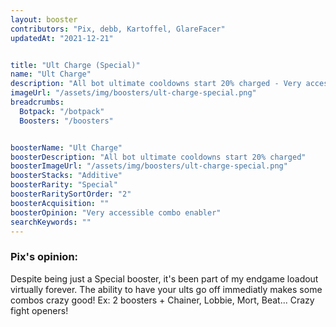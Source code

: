 ```yaml
---
layout: booster
contributors: "Pix, debb, Kartoffel, GlareFacer"
updatedAt: "2021-12-21"


title: "Ult Charge (Special)"
name: "Ult Charge"
description: "All bot ultimate cooldowns start 20% charged - Very accessible combo enabler"
imageUrl: "/assets/img/boosters/ult-charge-special.png"
breadcrumbs:
  Botpack: "/botpack"
  Boosters: "/boosters"


boosterName: "Ult Charge"
boosterDescription: "All bot ultimate cooldowns start 20% charged"
boosterImageUrl: "/assets/img/boosters/ult-charge-special.png"
boosterStacks: "Additive"
boosterRarity: "Special"
boosterRaritySortOrder: "2"
boosterAcquisition: ""
boosterOpinion: "Very accessible combo enabler"
searchKeywords: ""
---
```


### Pix's opinion:
Despite being just a Special booster, it's been part of my endgame loadout virtually forever. The ability to have your ults go off immediatly makes some combos crazy good!
Ex: 2 boosters + Chainer, Lobbie, Mort, Beat... Crazy fight openers!
